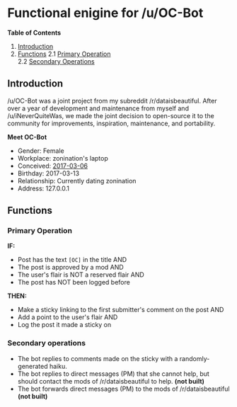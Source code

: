 # Functional enigine for /u/OC-Bot

**Table of Contents**
1. [Introduction](https://github.com/zonination/oc-bot#introduction)    
2. [Functions](https://github.com/zonination/oc-bot#functions)
    2.1 [Primary Operation](https://github.com/zonination/oc-bot#primary-operation)    
    2.2 [Secondary Operations](https://github.com/zonination/oc-bot#secondary-operations)

## Introduction

/u/OC-Bot was a joint project from my subreddit /r/dataisbeautiful. After over a year of development and maintenance from myself and /u/iNeverQuiteWas, we made the joint decision to open-source it to the community for improvements, inspiration, maintenance, and portability.

**Meet OC-Bot**
* Gender: Female
* Workplace: zonination's laptop
* Conceived: [2017-03-06](https://www.reddit.com/r/RequestABot/comments/5xvuzd/python_bot_that_will_reward_users_who_mark_their/)
* Birthday: 2017-03-13
* Relationship: Currently dating zonination
* Address: 127.0.0.1

## Functions

### Primary Operation

**IF:**
* Post has the text `[OC]` in the title AND
* The post is approved by a mod AND
* The user's flair is NOT a reserved flair AND
* The post has NOT been logged before

**THEN:**
* Make a sticky linking to the first submitter's comment on the post AND
* Add a point to the user's flair AND
* Log the post it made a sticky on

### Secondary operations

* The bot replies to comments made on the sticky with a randomly-generated haiku.
* The bot replies to direct messages (PM) that she cannot help, but should contact the mods of /r/dataisbeautiful to help. **(not built)**
* The bot forwards direct messages (PM) to the mods of /r/dataisbeautiful **(not built)**
